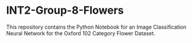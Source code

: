 # INT2-Group-8-Flowers

This repository contains the Python Notebook for an Image Classification Neural Network for the Oxford 102 Category Flower Dataset.
